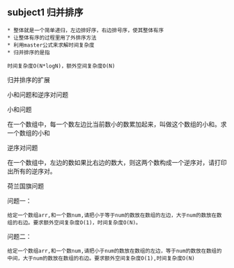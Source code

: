 ## subject1 归并排序

    * 整体就是一个简单递归，左边排好序，右边排号序，使其整体有序
    * 让整体有序的过程里用了外排序方法
    * 利用master公式来求解时间复杂度
    * 归并排序的是指

    时间复杂度O(N*logN)，额外空间复杂度O(N)


归并排序的扩展

小和问题和逆序对问题

小和问题

在一个数组中，每一个数左边比当前数小的数累加起来，叫做这个数组的小和。求一个数组的小和


逆序对问题

在一个数组中，左边的数如果比右边的数大，则这两个数构成一个逆序对，请打印出所有的逆序对。


荷兰国旗问题

问题一：

    给定一个数组arr,和一个数num,请把小于等于num的数放在数组的左边，大于num的数放在数组的右边。要求额外空间复杂度O(1)，时间复杂度O(N)。

问题二：

    给定一个数组arr,和一个数num,请把小于num的数放在数组的左边，等于num的数放在数组的中间，大于num的数放在数组的右边。要求额外空间复杂度O(1),时间复杂度O(N)


    
